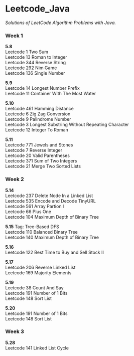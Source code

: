 # Leetcode_Java
*Solutions of LeetCode Algorithm Problems with Java.*

### Week 1 <br>
**5.8** <br>
Leetcode 1 Two Sum <br>
Leetcode 13 Roman to Integer <br>
Leetcode 344 Reverse String <br>
Leetcode 292 Nim Game <br>
Leetcode 136 Single Number<br>

**5.9** <br>
Leetcode 14 Longest Number Prefix <br>
Leetcode 11 Container With The Most Water <br>

**5.10** <br>
Leetcode 461 Hamming Distance <br>
Leetcode 6 Zig Zag Conversion <br>
Leetcode 9 Palindrome Number <br>
Leetcode 3 Longest Substring Without Repeating Character <br>
Leetcode 12 Integer To Roman

**5.11** <br>
Leetcode 771 Jewels and Stones <br>
Leetcode 7 Reverse Integer <br>
Leetcode 20 Valid Parentheses <br>
Leetcode 371 Sum of Two Integers <br>
Leetcode 21 Merge Two Sorted Lists <br>

### Week 2 <br>
**5.14** <br>
Leetcode 237 Delete Node In a Linked List <br>
Leetcode 535 Encode and Decode TinyURL <br>
Leetcode 561 Array Partion I <br>
Leetcode 66 Plus One  <br>
Leetcode 104 Maximum Depth of Binary Tree <br>

**5.15** Tag: Tree-Based DFS <br> 
Leetcode 110 Balanced Binary Tree <br>
Leetcode 140 Maximum Depth of Binary Tree <br>

**5.16** <br>
Leetcode 122 Best Time to Buy and Sell Stock II <br>

**5.17** <br>
Leetcode 206 Reverse Linked List <br>
Leetcode 169 Majority Elements <br>

**5.19** <br>
Leetcode 38 Count And Say <br>
Leetcode 191 Number of 1 Bits <br>
Leetcode 148 Sort List <br>

**5.20** <br>
Leetcode 191 Number of 1 Bits <br>
Leetcode 148 Sort List <br>

### Week 3 <br>
**5.28** <br>
Leetcode 141 Linked List Cycle <br>



